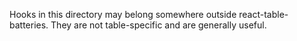 Hooks in this directory may belong somewhere outside react-table-batteries. They are not table-specific and are generally useful.

